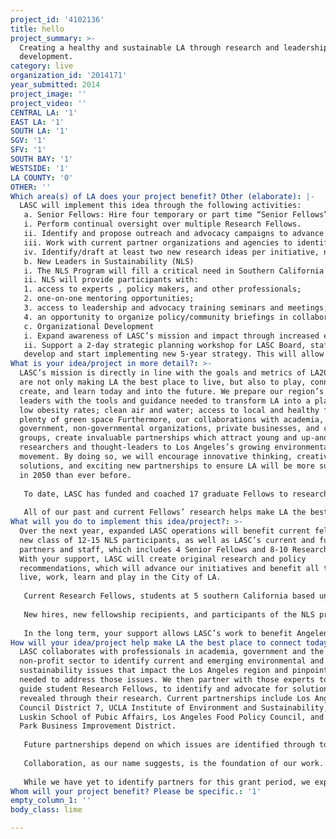 ```yaml
---
project_id: '4102136'
title: hello
project_summary: >-
  Creating a healthy and sustainable LA through research and leadership
  development.
category: live
organization_id: '2014171'
year_submitted: 2014
project_image: ''
project_video: ''
CENTRAL LA: '1'
EAST LA: '1'
SOUTH LA: '1'
SGV: '1'
SFV: '1'
SOUTH BAY: '1'
WESTSIDE: '1'
LA COUNTY: '0'
OTHER: ''
Which area(s) of LA does your project benefit? Other (elaborate): |-
  LASC will implement this idea through the following activities:
   a. Senior Fellows: Hire four temporary or part time “Senior Fellows” to be managed and coached by LASC Board and staff to oversee research and programs under each initiative area. Senior Fellows will be young professionals or graduate students, with demonstrated interest in Southern California sustainability issues. Each Senior Fellow’s job description is as follows:
   i. Perform continual oversight over multiple Research Fellows.
   ii. Identify and propose outreach and advocacy campaigns to advance each initiative area.
   iii. Work with current partner organizations and agencies to identify next steps, outreach opportunities, and additional research needed.
   iv. Identify/draft at least two new research ideas per initiative, network with potential partners, and solicit student interest.
   b. New Leaders in Sustainability (NLS)
   i. The NLS Program will fill a critical need in Southern California by helping train, empower, and launch new leaders within the environmental community. This would be the region’s first program of its kind. The NLS program will provide participants with access to leading industry experts, policy makers, and advocates; opportunities to attend and participate in policy briefings with regional stakeholders; and professional mentoring. 
   ii. NLS will provide participants with: 
   1. access to experts , policy makers, and other professionals; 
   2. one-on-one mentoring opportunities; 
   3. access to leadership and advocacy training seminars and meetings; and 
   4. an opportunity to organize policy/community briefings in collaboration with partner organizations. NLS participants will be selected from applicants with demonstrated interest in local sustainability and environmental advocacy. 
   c. Organizational Development
   i. Expand awareness of LASC’s mission and impact through increased education, fundraising, and public outreach
   ii. Support a 2-day strategic planning workshop for LASC Board, staff, and partners to 
   develop and start implementing new 5-year strategy. This will allow us to analyze our growth over the last 5 years and identify how best to advance LASC’s mission and sustainability in Los Angeles in the future.
What is your idea/project in more detail?: >-
  LASC’s mission is directly in line with the goals and metrics of LA2050. We
  are not only making LA the best place to live, but also to play, connect,
  create, and learn today and into the future. We prepare our region’s future
  leaders with the tools and guidance needed to transform LA into a place with
  low obesity rates; clean air and water; access to local and healthy food; and
  plenty of green space Furthermore, our collaborations with academia, local
  government, non-governmental organizations, private businesses, and community
  groups, create invaluable partnerships which attract young and up-and-coming
  researchers and thought-leaders to Los Angeles’s growing environmental
  movement. By doing so, we will encourage innovative thinking, creative
  solutions, and exciting new partnerships to ensure LA will be more sustainable
  in 2050 than ever before.
   
   To date, LASC has funded and coached 17 graduate Fellows to research emerging, current, and local environmental issues. Each Fellow is required to identify opportunities to use their research to educate the public and advance our initiatives. Current projects include research on how to improve local food policy, create ways (including using alleys and freeways) to increase the number of urban parks, and identify best practices to conserve and protect water resources. Previous fellows identified how to reform parking policies, increase biking, and minimize air pollution exposure through urban design and traffic management strategies. Additionally, Fellows identified specific strategies emergency response and coastal agencies ought to employ to prevent and address the threat of a major oil spill off our coast. 
   
   All of our past and current Fellows’ research helps make LA the best place to be today and in the future. In the next year, with your support, LASC will create four new quality entry-level LA-based green jobs, fund 8-10 new research Fellowships, and pilot our New Leaders in Sustainability Program, which will provide our region’s future leaders with the tools and guidance needed to make LA the healthiest place to live by 2050. By then, LASC will have supported hundreds, if not thousands, of student research Fellowships, provided working experience and mentorship to our region’s young professionals, and training new sustainability leaders to make LA a healthy and vibrant environment. Additionally, LASC will lead the nation with the original model and headquarters for numerous Sustainability Collaboratives.
What will you do to implement this idea/project?: >-
  Over the next year, expanded LASC operations will benefit current fellows, a
  new class of 12-15 NLS participants, as well as LASC’s current and future
  partners and staff, which includes 4 Senior Fellows and 8-10 Research Fellows.
  With your support, LASC will create original research and policy
  recommendations, which will advance our initiatives and benefit all those who
  live, work, learn and play in the City of LA. 
   
   Current Research Fellows, students at 5 southern California based universities, will benefit from expanded support to educate the public and advocate for change based on their findings. These projects include how to improve demand side water management, increase wetlands resiliency in the face of climate change, reduce air pollution through urban design, and create a revitalized network of green alleyways. Current partners include the LA Food Policy Council and South Park BID. 
    
   New hires, new fellowship recipients, and participants of the NLS program will receive a valuable opportunity to develop their careers by working with preeminent experts in their fields of interest, actively engaging and contributing to the missions of respected environmental organizations in the region, and making a direct and substantive impact.
   
   In the long term, your support allows LASC’s work to benefit Angelenos, and also helps LA continue to lead the nation with innovative solutions, best management practices, quality research, top environmental professionals, and a successful model to create a resilient, healthy, vibrant, and sustainable city.
How will your idea/project help make LA the best place to connect today? In LA2050?: >-
  LASC collaborates with professionals in academia, government and the
  non-profit sector to identify current and emerging environmental and
  sustainability issues that impact the Los Angeles region and pinpoint research
  needed to address those issues. We then partner with those experts to fund and
  guide student Research Fellows, to identify and advocate for solutions
  revealed through their research. Current partnerships include Los Angeles City
  Council District 7, UCLA Institute of Environment and Sustainability, UCLA
  Luskin School of Pubic Affairs, Los Angeles Food Policy Council, and South
  Park Business Improvement District.
   
   Future partnerships depend on which issues are identified through topics/issues we decide to address, and can vary accordingly. We are currently exploring opportunities to collaborate with the LA Unified School District to update their sustainability plans. Some organizations we have partnered with in the past and would do so again include: Los Angeles Waterkeeper, Environment Now, City of Los Angeles City Council, UCLA Luskin Center for Innovation, USC Center for Sustainable Cities, CicLAvia, Los Angeles River Revitalization Corporation, Environmental Defense Fund, Natural Resources Defense Council, California Center for Sustainable Communities, The Bay Foundation, Heal the Bay, TreePeople, and EarthJustice.
   
   Collaboration, as our name suggests, is the foundation of our work. Our mission to create a more sustainable LA cannot be done alone and we strive to establish long lasting relationships with leaders in government, nonprofits, academia, and businesses. 
   
   While we have yet to identify partners for this grant period, we expect they will be confirmed within one to three months after the grant is awarded. Three factors that are critical to the success of our proposed collaborations are 1) adequate funding to staff our initiative areas with Senior Fellows; 2) growth and expansion in the number of Research Fellowships; and 3) sufficient operational revenue to support growing staffing needs.
Whom will your project benefit? Please be specific.: '1'
empty_column_1: ''
body_class: lime

---
```


